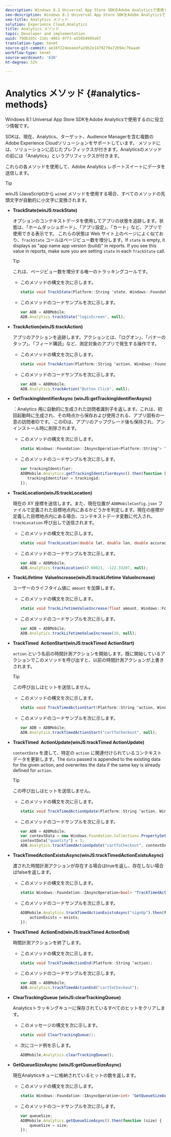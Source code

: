 ```yaml
---
description: Windows 8.1 Universal App Store SDKをAdobe Analyticsで使用するのに役立つ情報です。
seo-description: Windows 8.1 Universal App Store SDKをAdobe Analyticsで使用するのに役立つ情報です。
seo-title: Analytics メソッド
solution: Experience Cloud,Analytics
title: Analytics メソッド
topic: Developer and implementation
uuid: 79db105c-216c-4061-97f3-a55954995e67
translation-type: tm+mt
source-git-commit: ae16f224eeaeefa29b2e1479270a72694c79aaa0
workflow-type: tm+mt
source-wordcount: '630'
ht-degree: 52%

---
```



# Analytics メソッド {#analytics-methods}

Windows 8.1 Universal App Store SDKをAdobe Analyticsで使用するのに役立つ情報です。

SDKは、現在、Analytics、ターゲット、Audience Managerを含む複数のAdobe Experience Cloudソリューションをサポートしています。 メソッドには、ソリューションに応じたプレフィックスが付きます。Analyticsのメソッドの前には「Analytics」というプリフィックスが付きます。

これらの各メソッドを使用して、Adobe Analytics レポートスイートにデータを送信します。

>[!TIP]
>
>winJS (JavaScript)から `winmd` メソッドを使用する場合、すべてのメソッドの先頭文字が自動的に小文字に変換されます。

* **TrackState(winJS:trackState)**

   オプションのコンテキストデータを使用してアプリの状態を追跡します。状態は、「ホームダッシュボード」、「アプリ設定」、「カート」など、アプリで使用できる表示です。 これらの状態は Web サイト上のページによく似ており、`TrackState` コールはページビュー数を増分します。If `state` is empty, it displays as &quot;app name app version (build)&quot; in reports. If you see this value in reports, make sure you are setting `state` in each `TrackState` call.

   >[!TIP]
   >
   >これは、ページビュー数を増分する唯一のトラッキングコールです。

   * このメソッドの構文を次に示します。

      ```csharp
      static void TrackState(Platform::String ^state, Windows::Foundation::Collections::IMap<Platform::String^, Platform::Object> ^contextData); 
      ```

   * このメソッドのコードサンプルを次に示します。

      ```js
      var ADB = ADBMobile;
      ADB.Analytics.trackState("loginScreen", null);
      ```

* **TrackAction(winJS:trackAction)**

   アプリのアクションを追跡します。アクションとは、「ログオン」、「バナーのタップ」、「フィード購読」など、測定対象のアプリで発生する操作です。

   * このメソッドの構文を次に示します。

      ```csharp
      static void TrackAction(Platform::String ^action, Windows::Foundation::Collections::IMap <Platform::String^, Platform::Object> ^contextData);
      ```

   * このメソッドのコードサンプルを次に示します。

      ```js
      var ADB = ADBMobile; 
      ADB.Analytics.trackAction("Button Click", null); 
      ```

* **GetTrackingIdentifierAsync (winJS:getTrackingIdentifierAsync)**

   ：Analytics 用に自動的に生成された訪問者識別子を返します。これは、初回起動時に生成され、その時点から保存および使用される、アプリ固有の一意の訪問者IDです。 このIDは、アプリのアップグレード後も保持され、アンインストール時に削除されます。

   * このメソッドの構文を次に示します。

      ```csharp
      static Windows::Foundation::IAsyncOperation<Platform::String^> ^GetTrackingIdentifierAsync(); 
      ```

   * このメソッドのコードサンプルを次に示します。

      ```js
      var trackingIdentifier; 
      ADBMobile.Analytics.getTrackingIdentifierAsync().then(function (trackingid) { 
         trackingIdentifier = trackingid; 
      });
      ```

* **TrackLocation(winJS:trackLocation)**

   現在の XY 座標を送信します。また、現在位置が `ADBMobileConfig.json` ファイルで定義された目標地点内にあるかどうかを判定します。現在の座標が定義した目標地点内にある場合、コンテキストデータ変数に代入され、`trackLocation` 呼び出しで送信されます。

   * このメソッドの構文を次に示します。

      ```csharp
      static void TrackLocation(double lat, double lon, double accuracy, Windows::Foundation::Collections::IMap<Platform::String^, Platform::Object^> ^contextData);
      ```

   * このメソッドのコードサンプルを次に示します。

      ```js
      var ADB = ADBMobile; 
      ADB.Analytics.trackLocation(47.60621, -122.33207, null);
      ```

* **TrackLifetime &#x200B; ValueIncrease(winJS:trackLifetime &#x200B; ValueIncrease)**

   ユーザーのライフタイム値に `amount` を加算します。

   * このメソッドの構文を次に示します。

      ```csharp
      static void TrackLifetimeValueIncrease(float amount, Windows::Foundation::Collections::IMap<Platform::String^, Platform::Object^> ^contextData); 
      ```

   * このメソッドのコードサンプルを次に示します。

      ```js
      var ADB = ADBMobile; 
      ADB.Analytics.trackLifetimeValueIncrease(10, null); 
      ```

* **TrackTimed &#x200B; ActionStart(winJS:trackTimed &#x200B; ActionStart)**

   `action` という名前の時間計測アクションを開始します。既に開始しているアクションでこのメソッドを呼び出すと、以前の時間計測アクションが上書きされます。

   >[!TIP]
   >
   >この呼び出しはヒットを送信しません。

   * このメソッドの構文を次に示します。

      ```csharp
      static void TrackTimedActionStart(Platform::String ^action, Windows::Foundation::Collections::IMap<Platform::String^, Platform::Object^> ^contextData);
      ```

   * このメソッドのコードサンプルを次に示します。

      ```js
      var ADB = ADBMobile; 
      ADB.Analytics.trackTimedActionStart("cartToCheckout", null); 
      ```

* **TrackTimed &#x200B; ActionUpdate(winJS:trackTimed &#x200B; ActionUpdate)**

   `contextData` を渡して、特定の `action` に関連付けられているコンテキストデータを更新します。The `data` passed is appended to the existing data for the given action, and overwrites the data if the same key is already defined for `action`.

   >[!TIP]
   >
   >この呼び出しはヒットを送信しません。

   * このメソッドの構文を次に示します。

      ```csharp
      static void TrackTimedActionUpdate(Platform::String ^action, Windows::Foundation::Collections::IMap<Platform::String^, Platform::Object^> ^contextData); 
      ```

   * このメソッドのコードサンプルを次に示します。

      ```js
      var ADB = ADBMobile; 
      var contextData = new Windows.Foundation.Collections.PropertySet(); 
      contextData["quantity"] = 3; 
      ADB.Analytics.trackTimedActionUpdate("cartToCheckout", contextData); 
      ```

* **TrackTimedActionExistsAsync(winJS:trackTimedActionExistsAsync)**

   渡された時間計測アクションが存在する場合はtrueを返し、存在しない場合はfalseを返します。

   * このメソッドの構文を次に示します。

      ```csharp
      static Windows::Foundation::IAsyncOperation<bool> ^TrackTimedActionExistsAsync(Platform::String ^action); 
      ```

   * このメソッドのコードサンプルを次に示します。

      ```js
      ADBMobile.Analytics.trackTimedActionExistsAsync("signUp").then(function (exists) { 
          actionExists = exists; 
      });
      ```

* **TrackTimed &#x200B; ActionEnd(winJS:trackTimed &#x200B; ActionEnd)**

   時間計測アクションを終了します。

   * このメソッドの構文を次に示します。

      ```csharp
      static void TrackTimedActionEnd(Platform::String ^action);
      ```

   * このメソッドのコードサンプルを次に示します。

      ```js
      var ADB = ADBMobile; 
      ADB.Analytics.trackTimedActionEnd("cartToCheckout"); 
      ```

* **ClearTrackingQueue (winJS:clearTrackingQueue)**

   Analyticsトラッキングキューに保存されているすべてのヒットをクリアします。

   * このメッセージの構文を次に示します。

      ```csharp
      static void ClearTrackingQueue();
      ```

   * 次にコード例を示します。

      ```js
      ADBMobile.Analytics.clearTrackingQueue();
      ```

* **GetQueueSizeAsync (winJS:getQueueSizeAsync)**

   現在Analyticsキューに格納されているヒットの数を返します。

   * このメソッドの構文を次に示します。

      ```csharp
      static Windows::Foundation::IAsyncOperation<int> ^GetQueueSizeAsync();
      ```

   * このメソッドのコードサンプルを次に示します。

      ```js
      var queueSize; 
      ADBMobile.Analytics.getQueueSizeAsync().then(function (size) { 
          queueSize = size; 
      });
      ```
